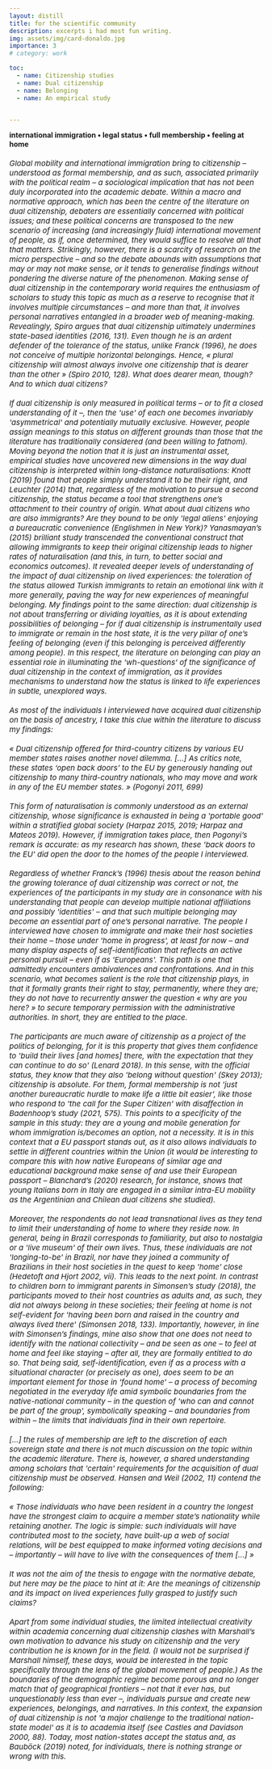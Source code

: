 ```yaml
---
layout: distill
title: for the scientific community
description: excerpts i had most fun writing.
img: assets/img/card-donaldo.jpg
importance: 3
# category: work

toc:
  - name: Citizenship studies
  - name: Dual citizenship
  - name: Belonging
  - name: An empirical study


---
```

<span style="font-size:14px;color:var(--global-text-color-light)">
<b>international immigration • legal status • full membership • feeling at home</b>
</span>
<span style="font-size:15px;font-style:italic;color:var(--global-text-color-light)">
<br>
<br>Global mobility and international immigration bring to citizenship – understood as formal membership, and as such, associated primarily with the political realm – a sociological implication that has not been duly incorporated into the academic debate. Within a macro and normative approach, which has been the centre of the literature on dual citizenship, debaters are essentially concerned with political issues; and these political concerns are transposed to the new scenario of increasing (and increasingly fluid) international movement of people, as if, once determined, they would suffice to resolve all that that matters. Strikingly, however, there is a scarcity of research on the micro perspective – and so the debate abounds with assumptions that may or may not make sense, or it tends to generalise findings without pondering the diverse nature of the phenomenon. Making sense of dual citizenship in the contemporary world requires the enthusiasm of scholars to study this topic as much as a reserve to recognise that it involves multiple circumstances – and more than that, it involves personal narratives entangled in a broader web of meaning-making. Revealingly, Spiro argues that dual citizenship ultimately undermines state-based identities (2016, 131). Even though he is an ardent defender of the tolerance of the status, unlike Franck (1996), he does not conceive of multiple horizontal belongings. Hence, « plural citizenship will almost always involve one citizenship that is dearer than the other » (Spiro 2010, 128). What does dearer mean, though? And to which dual citizens?
<br> 
<br> If dual citizenship is only measured in political terms – or to fit a closed understanding of it –, then the 'use' of each one becomes invariably 'asymmetrical' and potentially mutually exclusive. However, people assign meanings to this status on different grounds than those that the literature has traditionally considered (and been willing to fathom). Moving beyond the notion that it is just an instrumental asset, empirical studies have uncovered new dimensions in the way dual citizenship is interpreted within long-distance naturalisations: Knott (2019) found that people simply understand it to be their right, and Leuchter (2014) that, regardless of the motivation to pursue a second citizenship, the status became a tool that strengthens one’s attachment to their country of origin. What about dual citizens who are also immigrants? Are they bound to be only 'legal aliens' enjoying a bureaucratic convenience (Englishmen in New York)? Yanasmayan’s (2015) brilliant study transcended the conventional construct that allowing immigrants to keep their original citizenship leads to higher rates of naturalisation (and this, in turn, to better social and economics outcomes). It revealed deeper levels of understanding of the impact of dual citizenship on lived experiences: the toleration of the status allowed Turkish immigrants to retain an emotional link with it more generally, paving the way for new experiences of meaningful belonging. My findings point to the same direction: dual citizenship is not about transferring or dividing loyalties, as it is about extending possibilities of belonging – for if dual citizenship is instrumentally used to immigrate or remain in the host state, it is the very pillar of one’s feeling of belonging (even if this belonging is perceived differently among people). In this respect, the literature on belonging can play an essential role in illuminating the 'wh-questions' of the significance of dual citizenship in the context of immigration, as it provides mechanisms to understand how the status is linked to life experiences in subtle, unexplored ways.
<br>
<br> As most of the individuals I interviewed have acquired dual citizenship on the basis of ancestry, I take this clue within the literature to discuss my findings:
<br>
<br> « Dual citizenship offered for third-country citizens by various EU member states raises another novel dilemma. [...] As critics note, these states ‘open back doors’ to the EU by generously handing out citizenship to many third-country nationals, who may move and work in any of the EU member states. » (Pogonyi 2011, 699)
<br> 
<br> This form of naturalisation is commonly understood as an external citizenship, whose significance is exhausted in being a 'portable good' within a stratified global society (Harpaz 2015, 2019; Harpaz and Mateos 2019). However, if immigration takes place, then Pogonyi’s remark is accurate: as my research has shown, these 'back doors to the EU' did open the door to the homes of the people I interviewed.
<br> 
<br> Regardless of whether Franck’s (1996) thesis about the reason behind the growing tolerance of dual citizenship was correct or not, the experiences of the participants in my study are in consonance with his understanding that people can develop multiple national affiliations and possibly 'identities' – and that such multiple belonging may become an essential part of one’s personal narrative. The people I interviewed have chosen to immigrate and make their host societies their home – those under 'home in progress', at least for now – and many display aspects of self-identification that reflects an active personal pursuit – even if as 'Europeans'. This path is one that admittedly encounters ambivalences and confrontations. And in this scenario, what becomes salient is the role that citizenship plays, in that it formally grants their right to stay, permanently, where they are; they do not have to recurrently answer the question « why are you here? » to secure temporary permission with the administrative authorities. In short, they are entitled to the place.
<br> 
<br> The participants are much aware of citizenship as a project of the politics of belonging, for it is this property that gives them confidence to 'build their lives [and homes] there, with the expectation that they can continue to do so' (Lenard 2018). In this sense, with the official status, they know that they also 'belong without question' (Skey 2013); citizenship is absolute. For them, formal membership is not 'just another bureaucratic hurdle to make life a little bit easier', like those who respond to 'the call for the Super Citizen' with disaffection in Badenhoop’s study (2021, 575). This points to a specificity of the sample in this study: they are a young and mobile generation for whom immigration is/becomes an option, not a necessity. It is in this context that a EU passport stands out, as it also allows individuals to settle in different countries within the Union (it would be interesting to compare this with how native Europeans of similar age and educational background make sense of and use their European passport – Blanchard’s (2020) research, for instance, shows that young Italians born in Italy are engaged in a similar intra-EU mobility as the Argentinian and Chilean dual citizens she studied).
<br> 
<br> Moreover, the respondents do not lead transnational lives as they tend to limit their understanding of home to where they reside now. In general, being in Brazil corresponds to familiarity, but also to nostalgia or a 'live museum' of their own lives. Thus, these individuals are not 'longing-to-be' in Brazil, nor have they joined a community of Brazilians in their host societies in the quest to keep 'home' close (Hedetoft and Hjort 2002, vii). This leads to the next point. In contrast to children born to immigrant parents in Simonsen’s study (2018), the participants moved to their host countries as adults and, as such, they did not always belong in these societies; their feeling at home is not self-evident for 'having been born and raised in the country and always lived there' (Simonsen 2018, 133). Importantly, however, in line with Simonsen’s findings, mine also show that one does not need to identify with the national collectivity – and be seen as one – to feel at home and feel like staying – after all, they are formally entitled to do so. That being said, self-identification, even if as a process with a situational character (or precisely as one), does seem to be an important element for those in 'found home' – a process of becoming negotiated in the everyday life amid symbolic boundaries from the native-national community – in the question of 'who can and cannot be part of the group', symbolically speaking – and boundaries from within – the limits that individuals find in their own repertoire.
<br> 
<br> [...] the rules of membership are left to the discretion of each sovereign state and there is not much discussion on the topic within the academic literature. There is, however, a shared understanding among scholars that 'certain' requirements for the acquisition of dual citizenship must be observed. Hansen and Weil (2002, 11) contend the following:
<br> 
<br> « Those individuals who have been resident in a country the longest have the strongest claim to acquire a member state’s nationality while retaining another. The logic is simple:    such individuals will have contributed most to the society, have built-up a web of social relations, will be best equipped to make informed voting decisions and – importantly – will have to live with the consequences of them [...] »
<br> 
<br> It was not the aim of the thesis to engage with the normative debate, but here may be the place to hint at it: Are the meanings of citizenship and its impact on lived experiences fully grasped to justify such claims?
<br> 
<br> Apart from some individual studies, the limited intellectual creativity within academia concerning dual citizenship clashes with Marshall’s own motivation to advance his study on citizenship and the very contribution he is known for in the field. (I would not be surprised if Marshall himself, these days, would be interested in the topic specifically through the lens of the global movement of people.) As the boundaries of the demographic regime become porous and no longer match that of geographical frontiers – not that it ever has, but unquestionably less than ever –, individuals pursue and create new experiences, belongings, and narratives. In this context, the expansion of dual citizenship is not 'a major challenge to the traditional nation-state model' as it is to academia itself (see Castles and Davidson 2000, 88). Today, most nation-states accept the status and, as Bauböck (2019) noted, for individuals, there is nothing strange or wrong with this.
</span>

<!--  
## Dual Citizenship

<span style="font-size:15px;font-style:italic;color:var(--global-text-color-light)">
Dual citizenship means that individuals have legal status as citizens in two sovereign states. It is a striking development because, while it had been regarded during most of the twentieth century as “an anomaly, at best, and an abomination, at worst” (Spiro 2010), it is now inevitable. Therefore, it is remarkable that despite the attention that the topic of citizenship has received in academia in the past decades, the same was not true of dual citizenship. “Although intellectual curiosity and a professional need for publication tend to exhaust all aspects of whatever topic fires academic imagination, the massive interest in citizenship has not spilled over into a concern for dual nationality” (Hansen and Weil 2002, 1) - this notwithstanding an increasing number of people with the status amid a growing acceptance of dual citizenship: scholars were barely grasping the phenomenon, and it already became multiple in nature.
<br>
<br>The academic landscape has changed since then, with gradually more publications being devoted to the topic, however, academics often contemplate ‘problems and possibilities’ of dual citizenship embedded in macro-political concerns that underlie much of the theoretical and normative debate: What does dual citizenship mean for the sovereignty of a state and the international system? Can genuine links between the state and individuals be maintained in this condition? (What are genuine links?) Does this status undermine basic democratic principles? Should dual citizenship be considered a human right?
<br>
<br>Although the ‘fundamental link’ connecting individual-state conferred by formal membership is not an exclusive one in cases of dual citizenship – and, as such, dual citizens may experience its substance in multifaceted ways –, this does not challenge the sovereignty of the nation-state per se. In this sense, Bosniak asserts that “[t]he rise of multiple nationality simply does not represent a ‘shattering’ of citizenship, nor the harbinger of a ‘borderless world’” (2002, 1003). This is easily corroborated by the fact that granting citizenship remains under the discretion and control of the state. Likewise, the post-exclusive shift since the 1990s did not – and does not – presuppose any kind of ‘world parliament or global demos’ (Shachar et al. 2017, 6; see also Bosniak 2002, 997–98). What has changed is that the demographic boundary-maintenance regime no longer holds: “A graphic representation of citizenship status would now be much more complex than a territorial map” (Spiro 2016, 140). As Bauböck points out, while ‘land cannot belong to two states at the same time’, people indeed can (2019, 1020); and from the individual perspective, “there is nothing strange about having multiple but still genuine links to several states” (ibid., 1024–25). Thus, in this new landscape, while the nation-state maintains its authority, citizens are no longer ‘tethered to particular states’ as before (Bosniak 2002, 997).
<br>
<br> Yet another theoretical consideration warrants attention: the terms (dual) citizenship and nationality are not in themselves without complication. In general, they are accepted as synonyms and often treated as such, but scholars writing about the topic normally opt to include a footnote mentioning their preferred choice or how the legal practice has treated this matter18. Rarely, however, the terminological ambiguity is raised. Discussing the modern paradigm of citizenship, Cohen bluntly points out the ambiguity contained in the term national: “it is used both as a synonym for a state’s citizenry (to be a French national is to be a French citizen) and, at the very least, as a cultural category of collective identity” (1999, 254). This issue can take on a deeper level when the context of dual citizenship is taken into account. Even if political communities do not consist of ‘nationally or ethnically homogenous groups’ (Benhabib 2002, 96), these communities are exclusionary nonetheless, and accepting one as a formal member is a decision that rests with the sovereign state. [...] In the context of dual citizenship coupled with immigration, where does that leave the individual? Does one identify oneself with both nation-states? Can such identification be developed? Once one naturalises, is s/he now part of “us” and/or “them”? These are questions at which the literature offers few hints. (My own ‘intellectual curiosity’ concerns “first-generation” immigrants who are dual citizens, and this is the context I have in mind when I think of these questions. 
<br>
<br> Brubaker and Cooper (2000) criticise the very use of ‘identity’ within academic research. The authors argue that, for instance, the literature on nationalism occasionally blurs the line between category of analysis and category of practice, understanding identity as a ‘collective phenomenon’ that implies ‘sameness’ or as a core aspect/condition that ‘is invoked to point to something allegedly deep, basic, abiding, or foundational’ (ibid., 7).
<br>
<br> The post-exclusive turn in citizenship “suggests new dimensions of how humans organize themselves on a changing global landscape” (Spiro 2016, 10). While simultaneous ‘vertical’ or ‘nested’ memberships have traditionally been considered normal20, the widespread acceptance of dual citizenship adds to this plurality by giving rise to multiple horizontal memberships among nation-states (Bosniak 2002, 1004). (Take, for instance, Nussbaum’s (2002) presentation of the Stoic metaphor of the concentric circles.)
<br>
<br>Interestingly, some scholars glance at the individual perspective by criticising T. M. Franck’s interpretation of the shift towards the legitimisation of dual citizenship: an advocate of the right of individuals to freely choose their affiliations and compose their own personal identities, the author saw the growing acceptance of the status by modern states as a reflection of such consciousness (Franck 1996, 359–60). Hence, scholars have tended to limit themselves to one part of Franck’s thesis, leaving unexplored the suggestion that individuals might (want to) develop multiple horizontal identifications during the course of their lives.
<br>
<br> While formal citizenship is no longer needed for an individual to access a variety of civil and social rights – instead, legal residence is –, it continues to be fundamental when it comes to political rights. But Bosniak (2000) raises yet another nuanced, important aspect of the place of the alien – even if a postnational citizen – in a polity: "When citizenship is understood as formal legal membership [...], aliens remain outsiders to citizenship: they reside in the host country only at the country’s discretion". Therefore, it is, interestingly, in the context of immigration that citizenship as a status becomes more visible. From these remarks, it is possible to derive two important points. First, one of the ambiguities of citizenship is that it implies exclusion as much as inclusion (Castles and Davidson 2000). Or in Cohen’s (1999) words, "[citizenship] always establishes privilege insofar as it endows members with particular rights denied to non-members". And second, a fundamental property of formal membership is that it "secures a place to live and offers protection against expulsion" (Bloemraad 2017; see also Bauböck 2019). This right to ‘unconditional residence and (re)admission to the territory’ is frequently mentioned by scholars, however, rather superficially. Lenard (2018) offers an expressive exception. The author argues that the very foundation of citizenship is the right to residential security — even before the right to vote and to hold a passport –, which "[underpins] the confidence [individuals] need to build their life in a place, with the expectation that they can continue to do so" (Lenard 2018). Therefore, while it is true that, on the one hand, the notion of citizenship has been expanded within academia to include various instances of social struggles – to the extent that its possession does not automatically translate into equal access to rights and opportunities – and, on the other hand, more rights are granted to non-citizen residents – as a product of the international discourse on human rights and universalistic conceptions of personhood –, as a status, citizenship is consequential (see Spiro 2010).
</span>

## Belonging

<span style="font-size:15px;font-style:italic;color:var(--global-text-color-light)">
In short, feeling of belonging means feeling ‘at home’ (Antonsich 2010, 647; Yuval-Davis 2006, 197). It relates to an emotional, ‘or even ontological’ attachment to a place, which is both material and affective, and implies one’s feeling ‘safe’ (Yuval-Davis, Wemyss, and Cassidy 2018). [...] In this respect, such feeling of belonging does not exist in relation to a cosmopolitan ideal – as Hedetoft and Hjort put it, “belonging requires territorial and historical fixity”, criteria in which “the globe does not qualify” (2002, xviii). It is interesting to note that citizenship as status is one of the factors that lead to feelings of belonging, as it provides security for its holders to manage ‘unease and uncertainty’25 (Antonsich 2010, 647–48). In this respect, Yuval-Davis (2006) emphasises the centrality of spatial rights before discussing other citizenship entitlements, that is, “the right to enter a state or any other territory of a political community and, once inside, the right to remain there”. Here, the thin facet of citizenship is picked up by sociological analyses and given a new quality, for it now underlies the very development of the sense of belonging.
<br>
<br>If “to belong means to find a place where an individual can feel ‘at home’” (Antonsich 2010, 646 emphasis added), it does not seem implausible to suppose that the increased voluntarily global mobility also opens up opportunities for individuals “to lead a life that is meaningful, a life worth living, which, according to hooks (2009, 1) is what to find a place where we belong is all about” (ibid., 649).
<br>
<br>The phenomenon of dual citizenship is as novel as it is controversial because the possession of citizenship implies formal membership, which, as such, refers to a form of belonging to a nation-state. Hence, regardless of how dual citizenship was acquired, two states recognise the individual as rightfully part of their national community and her/his unconditional right to be there. This is by no means a trivial feature. Such belonging that stems from state recognition is tied in with the arsenal of an authoritative institution that ‘seeks to monopolise legitimate symbolic force’ by means of ‘naming, identifying, categorising, and stating what is what and who is who’ (Brubaker and Cooper 2000, 15). As an official status, citizenship is absolute and not dependent on the dialectical interplay between self- identification and external identification (ibid.) or on processes of attachment and othering (Simonsen 2018) that happens in the everyday life. In this sense, dual citizenship disrupts common-sense understandings related to national identity: the authority of the nation-state and the legitimacy of national territorial boundaries do not produce ethnic cohesion and a homogeneous culture. Therefore, even though Skey (2013) emphasises that the ethnic (and rooted) majority draws benefits related to a dominant position in terms of ‘national cultural capital’ (which then becomes a source of psychological security in the face of ‘intensifying global flows’, as well as a tool to fight against it), to assert that they are ‘positioned as one who belongs without question’ is not supported by formal membership (2013, 84, 89, 92 original emphasis)28; even when national and domestic borders have been crossed by the foreigner/immigrant, such lines of exclusion and ‘asymmetric power relations between those included and those outside’ (Pfaff-Czarnecka 2011, 200) cannot be sketched in terms of citizenship as legal status.
<br>
<br>On the other hand, formal membership may not be enough for one to feel completely accepted: “the role of political institutions is not sufficient, if the rest of the society fails to ‘grant’ this recognition” (Antonsich 2010, 650)29. Against this background, if and how the status arising from state recognition influences the negotiation that takes place on the ground, whether in terms feelings of belonging or self-identification, is an empirical question. To be sure, if it is a resource, one might expect it to be for those whose citizenship status has not always been taken as given or whose belonging is not always accepted in the ‘ordinary ebb and flow of social life’ (see Badenhoop 2021; Yanasmayan 2015).
<br>    
<br>Given that nationality is more than sporadically regarded as an identity label associated with a certain collectivity (category of practice), whose boundaries are not conceived as easily traversable (if not only for questions of identity itself, then also based on the long prevailing discourse against dual citizenship), it is certainly interesting to investigate empirically what it means to individuals to be assigned this official categorisation: does it affect their self-understandings? (see Brubaker and Cooper 2000, 27)
</span>

## An Empirical Study

<span style="font-size:15px;font-style:italic;color:var(--global-text-color-light)">
An exploratory study set out to analyse the meanings of dual citizenship among a group of Brazilian immigrants living in Europe, which brings together a formal status much debated within the political literature with its sociological implications in a landscape marked by increasing global mobility and movement – not of goods and technologies, but people. The interview guide included questions such as where the interviewees felt at home, what changed when they acquired their second citizenship, and how they self-identified. It also included a hypothetical scenario: had they had to give up the Brazilian citizenship to acquire the second one, would they apply to it anyway? One question that was not initially formulated, but which yielded interesting accounts when it emerged, concerned situations in which the participant felt like a foreigner. 
<br>
<br>Regarding the question of the insider/outsider position in social research (Young 2004): I was also a Brazilian living abroad and, while I wanted to take advantage of 'a shared sense of comfort and ease in interacting' (ibid., 198), I did not want to run the risk of having things unsaid on the premise that “I would know how things are” (not least because I probably did not); thus, I had previously reflected on the possible need to ask them to 'explain more fully or further elucidate their views' (ibid., 196–97). While it was clear to us from the beginning that I was interested in their stories and accounts, I also wondered whether any of them would return me with a question and 'assume the role of the investigator' (De Andrade 2000, 285). This leads me to the next point. While conducting the interviews, it was striking how the conversation was a moment of self-reflection and negotiation for most of them, sometimes accompanied by ambivalences: even if I wished to be the miner-interviewer, 'seeking for nuggets of essential meaning', soon it became clear that I was the traveller instead, 'wandering together with' the respondents (Kvale 1996, 3–5).
</span>

## Findings

<span style="font-size:15px;font-style:italic;color:var(--global-text-color-light)">
The instrumental dimension of dual citizenship is observed primarily in the participants’ intention to move to Europe; whatever reasons each may have had, it meant having more options, or more doors opened (an expression raised in different accounts). How does dual citizenship interact with their sense of belonging and self-understanding especially now that they have immigrated? The following sub-sections elaborate on this question across the three categories: found home, home in progress, and pragmatic home.
<br>
<br><strong>Found home</strong>
<br>For this group, the hypothetical scenario of renouncing their Brazilian citizenship to get the other one does not generate any hesitation at first, because, for them, it is a simple matter of being able to stay where they are: this is where they want to be, and where they intend to remain. “Yes”, “I think so”, “I would”. There, they feel at home; there, they have built their own ‘corner of the world’, found dear jobs and relationships, and feel at ease with the surroundings.
<br>
<br><strong>Home in progress</strong>
<br>Here, the question ‘where do you feel at home?’ yields uncertainty. “Ah, that’s a good question, it’s difficult...”. “Phew... this... this is a question, right?”. In the end, they replied that they feel at home where they live now (city/country), because this is where they have their homes. Although it does not resemble the forceful 'I belong here', or 'I found myself here', this feeling of belonging stems from a familiarity with the place (and satisfaction with their current jobs) that reflects a common understanding in the literature around a homely, secure space to return to when one is away (see Hannerz 2002, 218; Skey 2011).
<br>
<br>Would they give their Brazilian citizenship up? One the one hand, their feeling of belonging is not as resolute as that among individuals in the previous category, on the other hand, they do not see themselves returning to Brazil. The answer is ambiguous. It is here that citizenship becomes most salient regarding its property of entitlement to a place within the context of international immigration. To be sure, not because this property is more important to people in this group – it is the very foundation of the reasoning of those who have found home in choosing to renounce their Brazilian citizenship, if necessary –, but because this is where participants reflect most on it when negotiating the response to the hypothetical scenario.
<br>
<br><strong>Pragmatic home</strong>
<br>In pragmatic home, dual citizenship is a paper that allows one to stay where they are. Its underlying characteristic is again the right of place, but no attachment follows, and it is not used as a resource beyond what it strictly is – a permission. In a way, they could be grouped among Ronkainen’s (2011) 'shadow-nationals', except for the fact that they are not the ‘suitcase-type of living in several countries’ nor engaged in a transnational life. Thus, they are not exactly cosmopolitans, and their idea of home is a pragmatic one. 
</span>
-->

<!---

<span style="font-size:15px;font-style:italic;color:var(--global-text-color-light)">
Global mobility and international immigration bring to citizenship – understood as formal membership, and as such, associated primarily with the political realm – a sociological implication that has not been duly incorporated into the academic debate. Within a macro and normative approach, which has been the centre of the literature on dual citizenship, debaters are essentially concerned with political issues; and these political concerns are transposed to the new scenario of increasing (and increasingly fluid) international movement of people, as if, once determined, they would suffice to resolve all that that matters. Strikingly, however, there is a scarcity of research on the micro perspective – and so the debate abounds with assumptions that may or may not make sense, or it tends to generalise findings without pondering the diverse nature of the phenomenon. Making sense of dual citizenship in the contemporary world requires the enthusiasm of scholars to study this topic as much as a reserve to recognise that it involves multiple circumstances – and more than that, it involves personal narratives entangled in a broader web of meaning-making. Revealingly, Spiro argues that dual citizenship ultimately undermines state-based identities (2016, 131). Even though he is an ardent defender of the tolerance of the status, unlike Franck (1996), he does not conceive of multiple horizontal belongings. Hence, « plural citizenship will almost always involve one citizenship that is dearer than the other » (Spiro 2010, 128). <strong>What does dearer mean, though? And to which dual citizens?</strong>
<br> 
<br> If dual citizenship is only measured in political terms – or to fit a closed understanding of it –, then the “use” of each one becomes invariably ‘asymmetrical’ and potentially mutually exclusive. However, people assign meanings to this status on different grounds than those that the literature has traditionally considered (and been willing to fathom). Moving beyond the notion that it is just an instrumental asset, empirical studies have uncovered new dimensions in the way dual citizenship is interpreted within long-distance naturalisations: Knott (2019) found that people simply understand it to be their right, and Leuchter (2014) that, regardless of the motivation to pursue a second citizenship, the status became a tool that strengthens one’s attachment to their country of origin. <strong>What about dual citizens who are also immigrants?</strong> Are they bound to be only ‘legal aliens’ enjoying a bureaucratic convenience? Yanasmayan’s (2015) brilliant study transcended the conventional construct that allowing immigrants to keep their original citizenship leads to higher rates of naturalisation (and this, in turn, to better social and economics outcomes). It revealed deeper levels of understanding of the impact of dual citizenship on lived experiences: the toleration of the status allowed Turkish immigrants to retain an emotional link with it more generally, paving the way for new experiences of meaningful belonging. My findings point to the same direction: <strong>dual citizenship is not about transferring or dividing loyalties, as it is about extending possibilities of belonging </strong> – for if dual citizenship is instrumentally used to immigrate or remain in the host state, it is the very pillar of one’s feeling of belonging (even if this belonging is perceived differently among people). In this respect, the literature on belonging can play an essential role in illuminating the “wh-questions” of the significance of dual citizenship in the context of immigration, as it provides mechanisms to understand how the status is linked to life experiences in subtle, unexplored ways.
<br>
<br> As most of the individuals I interviewed have acquired dual citizenship on the basis of ancestry, I take this clue within the literature to discuss my findings:
<br>
<br>    "Dual citizenship offered for third-country citizens by various EU member states raises another novel dilemma. [...] As critics note, these states ‘open back doors’ to the EU by generously handing out citizenship to many third-country nationals, who may move and work in any of the EU member states." (Pogonyi 2011, 699)
<br> 
<br> This form of naturalisation is commonly understood as an external citizenship, whose significance is exhausted in being a ‘portable good’ within a stratified global society (Harpaz 2015, 2019; Harpaz and Mateos 2019). However, <strong>if immigration takes place, then Pogonyi’s remark is accurate: as my research has shown, these ‘back doors to the EU’ did open the door to the homes of the people I interviewed.</strong>
<br> 
<br> Regardless of whether Franck’s (1996) thesis about the reason behind the growing tolerance of dual citizenship was correct or not, the experiences of the participants in my study are in consonance with his understanding that people can develop multiple national affiliations and possibly ‘identities’ – and that such multiple belonging may become an essential part of one’s personal narrative. The people I interviewed have chosen to immigrate and make their host societies their home – those under ‘home in progress’, at least for now – and many display aspects of self-identification that reflects an active personal pursuit – even if as ‘Europeans’. This path is one that admittedly encounters ambivalences and confrontations. And in this scenario, what becomes salient is the role that citizenship plays, in that it formally grants their right to stay, permanently, where they are; <strong>they do not have to recurrently answer the question “why are you here?” to secure temporary permission with the administrative authorities.</strong> In short, they are entitled to the place.
<br> 
<br> The participants are much aware of citizenship as a project of the <strong>politics of belonging</strong>, for it is this property that gives them confidence to ‘build their lives [and homes] there, with the expectation that they can continue to do so’ (Lenard 2018). In this sense, with the official status, they know that they also ‘belong without question’ (Skey 2013); <strong>citizenship is absolute</strong>. For them, formal membership is not ‘just another bureaucratic hurdle to make life a little bit easier’, like those who respond to ‘the call for the Super Citizen’ with disaffection in Badenhoop’s study (2021, 575). This points to a specificity of the sample in this study: they are a young and mobile generation for whom immigration is/becomes an option, not a necessity. It is in this context that a EU passport stands out, as it also allows individuals to settle in different countries within the Union (it would be interesting to compare this with how native Europeans of similar age and educational background make sense of and use their European passport – Blanchard’s (2020) research, for instance, shows that young Italians born in Italy are engaged in a similar intra-EU mobility as the Argentinian and Chilean dual citizens she studied).
<br> 
<br> The respondents do not lead transnational lives as they tend to limit their understanding of home to where they reside now. In general, being in Brazil corresponds to familiarity, but also to nostalgia or a ‘live museum’ of their own lives. Thus, these individuals are not ‘longing-to-be’ in Brazil, nor have they joined a community of Brazilians in their host societies in the quest to keep “home” close (Hedetoft and Hjort 2002, vii). This leads to the next point. In contrast to children born to immigrant parents in Simonsen’s study (2018), the participants moved to their host countries as adults and, as such, they did not always belong in these societies; their feeling at home is not ‘self-evident’ for ‘having been born and raised in the country and always lived there’ (Simonsen 2018, 133). Importantly, however, in line with Simonsen’s findings, mine also show that <strong>one does not need to identify with the national collectivity – and be seen as one – to feel at home and feel like staying </strong>– after all, they are formally entitled to do so. That being said, self-identification, even if as a process with a situational character (or precisely as one), does seem to be an important element for those in “found home” – a process of becoming negotiated in the everyday life amid symbolic boundaries from the native-national community – in the question of “who can and cannot be part of the group”, symbolically speaking – and boundaries from within – the limits that individuals find in their own repertoire.
<br> 
<br> Lastly, [... ] the rules of membership are left to the discretion of each sovereign state and there is not much discussion on the topic within the academic literature. There is, however, a shared understanding among scholars that “certain” requirements for the acquisition of dual citizenship must be observed. Hansen and Weil (2002, 11) contend the following:
<br> 
<br>    "Those individuals who have been resident in a country the longest have the strongest claim to acquire a member state’s nationality while retaining another. The logic is simple:    such individuals will have contributed most to the society, have built-up a web of social relations, will be best equipped to make informed voting decisions and – importantly – will have to live with the consequences of them [...]"
<br> 
<br> It was not the aim of the thesis to engage with the normative debate, but here may be the place to hint at it: <strong>Are the meanings of citizenship and its impact on lived experiences fully grasped to justify such claims?</strong>
<br> 
<br> Apart from some individual studies, the limited intellectual creativity within academia concerning dual citizenship clashes with Marshall’s own motivation to advance his study on citizenship and the very contribution he is known for in the field. (I would not be surprised if Marshall himself, these days, would be interested in the topic specifically through the lens of the global movement of people.) <strong>As the boundaries of the demographic regime become porous and no longer match that of geographical frontiers – not that it ever has, but unquestionably less than ever –, individuals pursue and create new experiences, belongings, and narratives</strong>. In this context, the expansion of dual citizenship is not ‘a major challenge to the traditional nation-state model’ as it is to academia itself (see Castles and Davidson 2000, 88). Today, most nation-states accept the status and, as Bauböck (2019) noted, for individuals, there is nothing strange or wrong with this.
</span>
-->